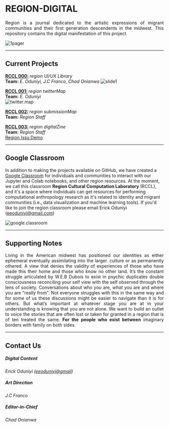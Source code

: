 # REGION-DIGITAL
<div style="text-align: justify">
Region is a journal dedicated to the artistic expressions of migrant communities and their first generation descendents in the midwest. This repository contains the digital manifestation of this project.
</div>

![1pager](https://storage.googleapis.com/root-proposal-1246/REGION/region%208.5.19-One%20Pager-1.png)

---
## Current Projects
<b>[RCCL 000:](Projects/region.ui-ux.library/ui-ux.library.md) </b><i>region UI/UX Library</i>  
<b>Team:</b> <i>E. Oduniyi, J.C Franco, Chad Onianwa</i>
![slide1](https://storage.googleapis.com/root-proposal-1246/REGION/Slide1.PNG)

<b>[RCCL 001:](Projects/twittermaps/twitterMaps.md) </b><i>region twitterMap</i>  
<b>Team:</b> <i>E. Oduniyi</i>  
![twitter.map](https://storage.googleapis.com/root-proposal-1246/REGION/region-map1.png)

<b>[RCCL 002:](/Projects/) </b><i>region submissionMap</i>  
<b>Team:</b> <i>Region Staff</i>  

<b>[RCCL 003:](/Projects/) </b><i>region digitalZine</i>  
<b>Team:</b> <i>Region Staff</i>    
[Region Issu Demo](https://issuu.com/erickoduniyi/docs/06.24.19__unfinished__region01)

---
## Google Classroom
In addition to making the projects available on GitHub, we have created a [Google Classroom](https://classroom.google.com/w/NDQ0OTgzMDEyOTFa/t/all) for individuals and communities to interact with our Jupyter and Colab notebooks, and other region resources. At the moment, we call this classroom <b>Region Cultural Computation Laboratory</b> (RCCL), and it's a space where individuals can get resources for performing computational anthropology research as it's related to identity and migrant communities (i.e., data visualization and machine learning tools). If you'd like to join the region classroom please email Erick Oduniyi (eeoduniyi@gmail.com)

![google.classroom](https://storage.googleapis.com/root-proposal-1246/REGION/classroom-snapshot-2.png)

---
## Supporting Notes
<div style="text-align: justify">
Living in the American midwest has positioned our identities as either ephemeral eventually assimilating into the larger. culture or as permanently othered. A view that denies the validity of experiences of those who have made this their home and those who know no other land. It’s the constant struggle articulated by W.E.B Dubois to exist in psychic duplicates double consciousness reconciling your self view with the self observed through the lens of society. Conversations about who <i>you</i> are, <i>what</i> you are and where you are "really from". Not everyone struggles with this in the same way and for some of us these discussions might be easier to navigate than it is for others. But what’s important at whatever stage you are at in your understanding is knowing that you are not alone. We want to build an outlet to voice the stories that are often lost or taken for granted in a region that is of ten treated the same.
<b>For the people who exist between</b> imaginary borders with family on both sides.
</div>

---
## Contact Us
##### Digital Content  
<i>Erick Oduniyi ([eeoduniyi@gmail](eeoduniyi@gmail.com))</i>    

##### Art Direction
<i>J.C Franco</i>  

##### Editor-in-Chief
<i>Chad Onianwa</i>  
